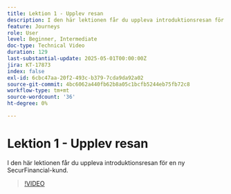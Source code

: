 ```yaml
---
title: Lektion 1 - Upplev resan
description: I den här lektionen får du uppleva introduktionsresan för en ny SecurFinancial-kund.
feature: Journeys
role: User
level: Beginner, Intermediate
doc-type: Technical Video
duration: 129
last-substantial-update: 2025-05-01T00:00:00Z
jira: KT-17873
index: false
exl-id: 6cbc47aa-20f2-493c-b379-7cda9da92a02
source-git-commit: 4bc6062a440fb62b8a05c1bcfb5244eb75fb72c8
workflow-type: tm+mt
source-wordcount: '36'
ht-degree: 0%

---
```


# Lektion 1 - Upplev resan

I den här lektionen får du uppleva introduktionsresan för en ny SecurFinancial-kund.

>[!VIDEO](https://video.tv.adobe.com/v/3457827/?learn=on&enablevpops)
